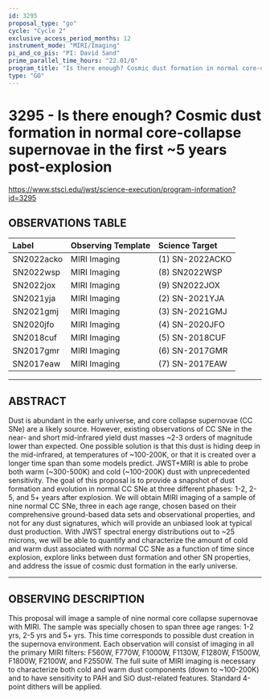 ```yaml
---
id: 3295
proposal_type: "go"
cycle: "Cycle 2"
exclusive_access_period_months: 12
instrument_mode: "MIRI/Imaging"
pi_and_co_pis: "PI: David Sand"
prime_parallel_time_hours: "22.01/0"
program_title: "Is there enough? Cosmic dust formation in normal core-collapse supernovae in the first ~5 years post-explosion"
type: "GO"
---
```

# 3295 - Is there enough? Cosmic dust formation in normal core-collapse supernovae in the first ~5 years post-explosion
https://www.stsci.edu/jwst/science-execution/program-information?id=3295
## OBSERVATIONS TABLE
| Label        | Observing Template | Science Target      |
| :----------- | :----------------- | :------------------ |
| SN2022acko   | MIRI Imaging       | (1) SN-2022ACKO     |
| SN2022wsp    | MIRI Imaging       | (8) SN2022WSP       |
| SN2022jox    | MIRI Imaging       | (9) SN2022JOX       |
| SN2021yja    | MIRI Imaging       | (2) SN-2021YJA      |
| SN2021gmj    | MIRI Imaging       | (3) SN-2021GMJ      |
| SN2020jfo    | MIRI Imaging       | (4) SN-2020JFO      |
| SN2018cuf    | MIRI Imaging       | (5) SN-2018CUF      |
| SN2017gmr    | MIRI Imaging       | (6) SN-2017GMR      |
| SN2017eaw    | MIRI Imaging       | (7) SN-2017EAW      |

---

## ABSTRACT

Dust is abundant in the early universe, and core collapse supernovae (CC SNe) are a likely source. However, existing observations of CC SNe in the near- and short mid-infrared yield dust masses ~2-3 orders of magnitude lower than expected. One possible solution is that this dust is hiding deep in the mid-infrared, at temperatures of ~100-200K, or that it is created over a longer time span than some models predict. JWST+MIRI is able to probe both warm (~300-500K) and cold (~100-200K) dust with unprecedented sensitivity. The goal of this proposal is to provide a snapshot of dust formation and evolution in normal CC SNe at three different phases: 1-2, 2-5, and 5+ years after explosion. We will obtain MIRI imaging of a sample of nine normal CC SNe, three in each age range, chosen based on their comprehensive ground-based data sets and observational properties, and not for any dust signatures, which will provide an unbiased look at typical dust production. With JWST spectral energy distributions out to ~25 microns, we will be able to quantify and characterize the amount of cold and warm dust associated with normal CC SNe as a function of time since explosion, explore links between dust formation and other SN properties, and address the issue of cosmic dust formation in the early universe.

---

## OBSERVING DESCRIPTION

This proposal will image a sample of nine normal core collapse supernovae with MIRI. The sample was specially chosen to span three age ranges: 1-2 yrs, 2-5 yrs and 5+ yrs. This time corresponds to possible dust creation in the supernova environment.
Each observation will consist of imaging in all the primary MIRI filters: F560W, F770W, F1000W, F1130W, F1280W, F1500W, F1800W, F2100W, and F2550W. The full suite of MIRI imaging is necessary to characterize both cold and warm dust components (down to ~100-200K) and to have sensitivity to PAH and SiO dust-related features. Standard 4-point dithers will be applied.